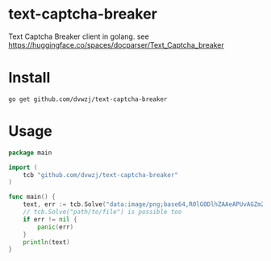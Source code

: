 # text-captcha-breaker
Text Captcha Breaker client in golang. see https://huggingface.co/spaces/docparser/Text_Captcha_breaker

# Install
```
go get github.com/dvwzj/text-captcha-breaker
```

# Usage

```go
package main

import (
    tcb "github.com/dvwzj/text-captcha-breaker"
)

func main() {
    text, err := tcb.Solve("data:image/png;base64,R0lGODlhZAAeAPUvAGZmZ...")
    // tcb.Solve("path/to/file") is possible too
    if err != nil {
        panic(err)
    }
    println(text)
}
```